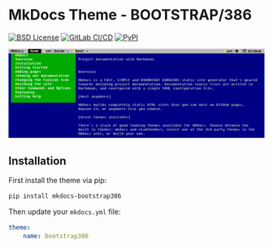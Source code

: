 # MkDocs Theme - BOOTSTRAP/386 

[![BSD License][license-badge]][license-ref]
[![GitLab CI/CD][gitlab-badge]][gitlab-pipelines]
[![PyPI][pypi-badge]][pypi-ref]

[gitlab-badge]: https://img.shields.io/gitlab/pipeline/lramage/mkdocs-bootstrap386.svg?style=flat-square
[gitlab-pipelines]: https://gitlab.com/lramage/mkdocs-bootstrap386/pipelines
[license-badge]: https://img.shields.io/badge/license-BSD-yellow.svg?style=flat-square
[license-ref]: https://opensource.org/licenses/BSD-2-Clause
[pypi-badge]: https://img.shields.io/pypi/v/mkdocs-bootstrap386.svg?style=flat-square
[pypi-ref]: https://pypi.python.org/pypi/mkdocs-bootstrap386

<a href="https://lramage.gitlab.io/mkdocs-bootstrap386"><img src="img/screenshot.png" alt="A vintage 1980s DOS inspired Twitter Bootstrap theme for MkDocs"></a>

## Installation

First install the theme via pip:

```sh
pip install mkdocs-bootstrap386
```

Then update your `mkdocs.yml` file:

```yml
theme:
    name: bootstrap386
```
